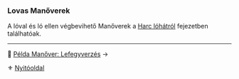 ### Lovas Manőverek

A lóval és ló ellen végbevihető Manőverek a [Harc lóhátról](067_harc_lohatrol.md#lovas-manőverek) fejezetben találhatóak.

---

🔗 [Példa Manőver: Lefegyverzés](066_08_01_pelda_manover_lefegyverzes.md) →

⚜️ [Nyitóoldal](start.md)
